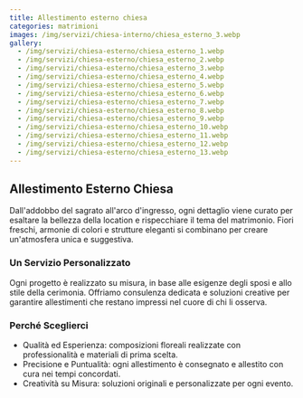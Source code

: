 ```yaml
---
title: Allestimento esterno chiesa
categories: matrimioni
images: /img/servizi/chiesa-interno/chiesa_esterno_3.webp
gallery:
  - /img/servizi/chiesa-esterno/chiesa_esterno_1.webp
  - /img/servizi/chiesa-esterno/chiesa_esterno_2.webp
  - /img/servizi/chiesa-esterno/chiesa_esterno_3.webp
  - /img/servizi/chiesa-esterno/chiesa_esterno_4.webp
  - /img/servizi/chiesa-esterno/chiesa_esterno_5.webp
  - /img/servizi/chiesa-esterno/chiesa_esterno_6.webp
  - /img/servizi/chiesa-esterno/chiesa_esterno_7.webp
  - /img/servizi/chiesa-esterno/chiesa_esterno_8.webp
  - /img/servizi/chiesa-esterno/chiesa_esterno_9.webp
  - /img/servizi/chiesa-esterno/chiesa_esterno_10.webp
  - /img/servizi/chiesa-esterno/chiesa_esterno_11.webp
  - /img/servizi/chiesa-esterno/chiesa_esterno_12.webp
  - /img/servizi/chiesa-esterno/chiesa_esterno_13.webp
---
```


## Allestimento Esterno Chiesa

Dall'addobbo del sagrato all'arco d'ingresso, ogni dettaglio viene curato per esaltare la bellezza della location e rispecchiare il tema del matrimonio. Fiori freschi, armonie di colori e strutture eleganti si combinano per creare un'atmosfera unica e suggestiva.

<!--more-->

### Un Servizio Personalizzato
Ogni progetto è realizzato su misura, in base alle esigenze degli sposi e allo stile della cerimonia. Offriamo consulenza dedicata e soluzioni creative per garantire allestimenti che restano impressi nel cuore di chi li osserva.

### Perché Sceglierci
- Qualità ed Esperienza: composizioni floreali realizzate con professionalità e materiali di prima scelta.
- Precisione e Puntualità: ogni allestimento è consegnato e allestito con cura nei tempi concordati.
- Creatività su Misura: soluzioni originali e personalizzate per ogni evento.
